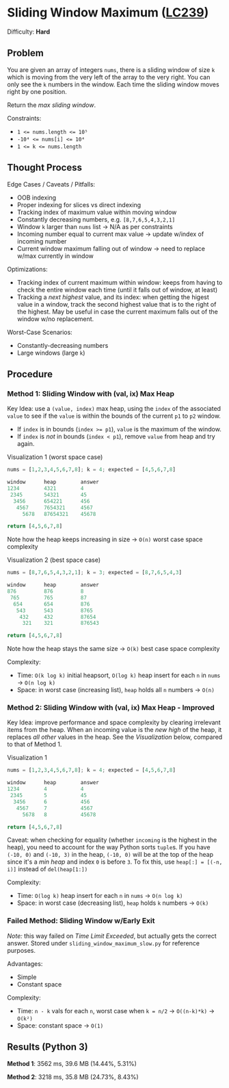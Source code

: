 # Sliding Window Maximum ([LC239](https://leetcode.com/problems/sliding-window-maximum/))
Difficulty: **Hard**

## Problem

You are given an array of integers `nums`, there is a sliding window of size `k` which is moving from the very left of the array to the very right. You can only see the `k` numbers in the window. Each time the sliding window moves right by one position.

Return the *max sliding window*.

Constraints:
- `1 <= nums.length <= 10⁵`
- `-10⁴ <= nums[i] <= 10⁴`
- `1 <= k <= nums.length`

## Thought Process

Edge Cases / Caveats / Pitfalls:
- OOB indexing
- Proper indexing for slices vs direct indexing
- Tracking index of maximum value within moving window
- Constantly decreasing numbers, e.g. `[8,7,6,5,4,3,2,1]`
- Window `k` larger than `nums` list -> N/A as per constraints
- Incoming number equal to current max value -> update w/index of incoming number
- Current window maximum falling out of window -> need to replace w/max currently in window

Optimizations:
- Tracking index of current maximum within window: keeps from having to check the entire window each time (until it falls out of window, at least)
- Tracking a *next highest* value, and its index: when getting the higest value in a window, track the second highest value that is to the right of the highest.  May be useful in case the current maximum falls out of the window w/no replacement.

Worst-Case Scenarios:
- Constantly-decreasing numbers
- Large windows (large `k`)

## Procedure

### Method 1: Sliding Window with (val, ix) Max Heap

Key Idea: use a `(value, index)` max heap, using the `index` of the associated `value` to see if the `value` is within the bounds of the current `p1` to `p2` window.
- If `index` is in bounds (`index >= p1`), `value` is the maximum of the window.
- If `index` is *not* in bounds (`index < p1`), remove `value` from heap and try again.

Visualization 1 (worst space case)
```Python
nums = [1,2,3,4,5,6,7,8]; k = 4; expected = [4,5,6,7,8]

window      heap        answer 
1234        4321        4
 2345       54321       45
  3456      654221      456
   4567     7654321     4567
     5678   87654321    45678

return [4,5,6,7,8]
```
Note how the heap keeps increasing in size -> `O(n)` worst case space complexity

Visualization 2 (best space case)
```Python
nums = [8,7,6,5,4,3,2,1]; k = 3; expected = [8,7,6,5,4,3]

window      heap        answer 
876         876         8
 765        765         87
  654       654         876
   543      543         8765
    432     432         87654
     321    321         876543

return [4,5,6,7,8]
```
Note how the heap stays the same size -> `O(k)` best case space complexity

Complexity:
- Time: `O(k log k)` initial heapsort, `O(log k)` heap insert for each `n` in `nums` -> `O(n log k)`
- Space: in worst case (increasing list), `heap` holds all `n` numbers -> `O(n)`

### Method 2: Sliding Window with (val, ix) Max Heap - Improved

Key Idea: improve performance and space complexity by clearing irrelevant items from the heap.  When an incoming value is the *new high* of the heap, it replaces *all other* values in the heap.  See the *Visualization* below, compared to that of Method 1.

Visualization 1
```Python
nums = [1,2,3,4,5,6,7,8]; k = 4; expected = [4,5,6,7,8]

window      heap        answer 
1234        4           4
 2345       5           45
  3456      6           456
   4567     7           4567
     5678   8           45678

return [4,5,6,7,8]
```

Caveat: when checking for equality (whether `incoming` is the highest in the heap), you need to account for the way Python sorts `tuple`s.  If you have `(-10, 0)` and `(-10, 3)` in the heap, `(-10, 0)` will be at the top of the heap since it's a *min heap* and index `0` is before `3`.  To fix this, use `heap[:] = [(-n, i)]` instead of `del(heap[1:])`

Complexity:
- Time: `O(log k)` heap insert for each `n` in `nums` -> `O(n log k)`
- Space: in worst case (decreasing list), `heap` holds `k` numbers -> `O(k)`

### Failed Method: Sliding Window w/Early Exit

*Note:* this way failed on *Time Limit Exceeded*, but actually gets the correct answer.  Stored under `sliding_window_maximum_slow.py` for reference purposes.

Advantages:
- Simple
- Constant space

Complexity:
- Time: `n - k` vals for each `n`, worst case when `k = n/2` -> `O((n-k)*k)` -> `O(k²)`
- Space: constant space -> `O(1)`

## Results (Python 3)

**Method 1**: 3562 ms, 39.6 MB (14.44%, 5.31%)

**Method 2**: 3218 ms, 35.8 MB (24.73%, 8.43%)
